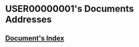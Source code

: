 # USER00000001's Documents Addresses

## [Document's Index][1]

[1]: https://user00000001.github.io
